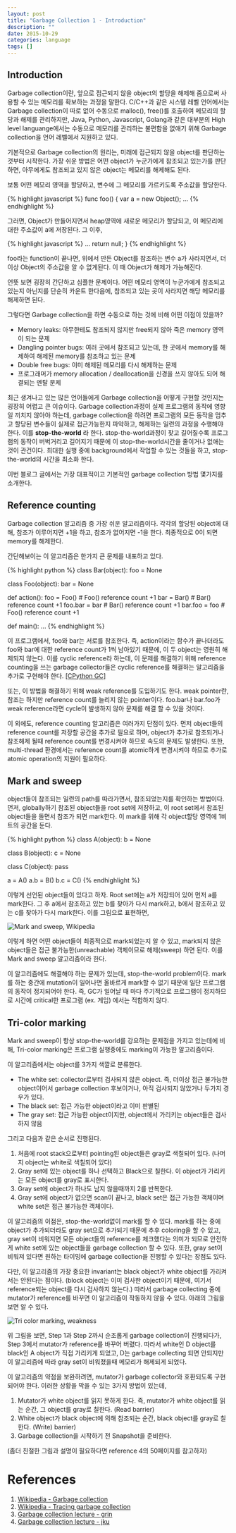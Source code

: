 ```yaml
---
layout: post
title: "Garbage Collection 1 - Introduction"
description: ""
date: 2015-10-29
categories: language
tags: []
---
```


## Introduction

 Garbage collection이란, 앞으로 접근되지 않을 object의 할당을 해제해 줌으로써 사용할 수 있는 메모리를 확보하는 과정을 말한다. C/C++과 같은 시스템 레벨 언어에서는 Garbage collection이 따로 없어 수동으로 malloc(), free()를 호출하여 메모리의 할당과 해제를 관리하지만, Java, Python, Javascript, Golang과 같은 대부분의 High level languange에서는 수동으로 메모리를 관리하는 불편함을 없애기 위해 Garbage collection을 언어 레벨에서 지원하고 있다.

 기본적으로 Garbage collection의 원리는, 미래에 접근되지 않을 object를 판단하는 것부터 시작한다. 가장 쉬운 방법은 어떤 object가 누군가에게 참조되고 있는가를 판단하면, 아무에게도 참조되고 있지 않은 object는 메모리를 해제해도 된다.

 보통 어떤 메모리 영역을 할당하고, 변수에 그 메모리를 가르키도록 주소값을 할당한다.

{% highlight javascript %}
func foo() {
  var a = new Object();
  ...
{% endhighlight %}

 그러면, Object가 만들어지면서 heap영역에 새로운 메모리가 할당되고, 이 메모리에 대한 주소값이 a에 저장된다. 그 이후,

{% highlight javascript %}
  ...
  return null;
}
{% endhighlight %}

 foo라는 function이 끝나면, 위에서 만든 Object를 참조하는 변수 a가 사라지면서, 더이상 Object의 주소값을 알 수 없게된다. 이 때 Object가 해제가 가능해진다.

 언뜻 보면 굉장히 간단하고 심플한 문제이다. 어떤 메모리 영역이 누군가에게 참조되고 있는지 아닌지를 단순히 카운트 한다음에, 참조되고 있는 곳이 사라지면 해당 메모리를 해제하면 된다.

 그렇다면 Garbage collection을 하면 수동으로 하는 것에 비해 어떤 이점이 있을까?

  * Memory leaks: 아무한테도 참조되지 않지만 free되지 않아 죽은 memory 영역이 되는 문제
  * Dangling pointer bugs: 여러 곳에서 참조되고 있는데, 한 곳에서 memory를 해제하여 해제된 memory를 참조하고 있는 문제
  * Double free bugs: 이미 해제된 메모리를 다시 해제하는 문제
  * 프로그래머가 memory allocation / deallocation을 신경을 쓰지 않아도 되어 해결되는 멘탈 문제

최근 생겨나고 있는 많은 언어들에게 Garbage collection을 어떻게 구현할 것인지는 굉장히 어렵고 큰 이슈이다. Garbage collection과정이 실제 프로그램의 동작에 영향일 끼치지 않아야 하는데, garbage collection을 하려면 프로그램의 모든 동작을 멈추고 할당된 변수들이 실제로 접근가능한지 파악하고, 해제하는 일련의 과정을 수행해야 한다. 이를 **stop-the-world** 라 한다. stop-the-world과정이 잦고 길어질수록 프로그램의 동작이 버벅거리고 길어지기 때문에 이 stop-the-world시간을 줄이거나 없애는 것이 관건이다. 최대한 실행 중에 background에서 작업할 수 있는 것들을 하고, stop-the-world의 시간을 최소화 한다.

 이번 블로그 글에서는 가장 대표적이고 기본적인 garbage collection 방법 몇가지를 소개한다.

## Reference counting

 Garbage collection 알고리즘 중 가장 쉬운 알고리즘이다. 각각의 할당된 object에 대해, 참조가 이루어지면 +1을 하고, 참조가 없어지면 -1을 한다. 최종적으로 0이 되면 memory를 해제한다.

 간단해보이는 이 알고리즘은 한가지 큰 문제를 내포하고 있다.

{% highlight python %}
class Bar(object):
  foo = None

class Foo(object):
  bar = None

def action():
  foo = Foo()   # Foo() reference count +1
  bar = Bar()   # Bar() reference count +1
  foo.bar = bar # Bar() reference count +1
  bar.foo = foo # Foo() reference count +1

def main():
  ...
{% endhighlight %}

 이 프로그램에서, foo와 bar는 서로를 참조한다. 즉, action이라는 함수가 끝나더라도 foo와 bar에 대한 reference count가 1씩 남아있기 때문에, 이 두 object는 영원히 해제되지 않는다. 이를 cyclic reference라 하는데, 이 문제를 해결하기 위해 reference counting을 쓰는 garbage collector들은 cyclic reference를 해결하는 알고리즘을 추가로 구현해야 한다. [[CPython GC]](https://docs.python.org/release/2.5.2/ext/refcounts.html)

 또는, 이 방법을 해결하기 위해 weak reference를 도입하기도 한다. weak pointer란, 참조는 하지만 reference count를 늘리지 않는 pointer이다. foo.bar나 bar.foo가 weak reference라면 cycle이 발생하지 않아 문제를 해결 할 수 있을 것이다.

 이 외에도, reference counting 알고리즘은 여러가지 단점이 있다. 먼저 object들의 reference count를 저장할 공간을 추가로 필요로 하며, object가 추가로 참조되거나 참조해제 될때 reference count를 변경시켜야 하므로 속도의 문제도 발생한다. 또한, multi-thread 환경에서는 reference count를 atomic하게 변경시켜야 하므로 추가로 atomic operation의 지원이 필요하다.

## Mark and sweep

 object들이 참조되는 일련의 path를 따라가면서, 참조되었는지를 확인하는 방법이다. 먼저, globally하기 참조된 object들을 root set에 저장하고, 이 root set에서 참조된 object들을 돌면서 참조가 되면 mark한다. 이 mark를 위해 각 object할당 영역에 1비트의 공간을 둔다.

{% highlight python %}
class A(object):
  b = None

class B(object):
  c = None

class C(object):
  pass

a = A()
a.b = B()
b.c = C()
{% endhighlight %}

 이렇게 선언된 object들이 있다고 하자. Root set에는 a가 저장되어 있어 먼저 a를 mark한다. 그 후 a에서 참조하고 있는 b를 찾아가 다시 mark하고, b에서 참조하고 있는 c를 찾아가 다시 mark한다. 이를 그림으로 표현하면,

 ![Mark and sweep, Wikipedia](https://upload.wikimedia.org/wikipedia/commons/4/4a/Animation_of_the_Naive_Mark_and_Sweep_Garbage_Collector_Algorithm.gif)

 이렇게 하면 어떤 object들이 최종적으로 mark되었는지 알 수 있고, mark되지 않은 object들은 접근 불가능한(unreachable) 객체이므로 해제(sweep) 하면 된다. 이를 Mark and sweep 알고리즘이라 한다.

 이 알고리즘에도 해결해야 하는 문제가 있는데, stop-the-world problem이다. mark를 하는 중간에 mutation이 일어나면 올바르게 mark할 수 없기 때문에 일단 프로그램의 동작이 정지되어야 한다. 즉, GC가 일어날 때 마다 주기적으로 프로그램이 정지하므로 시간에 critical한 프로그램 (ex. 게임) 에서는 적합하지 않다.

## Tri-color marking

 Mark and sweep이 항상 stop-the-world를 강요하는 문제점을 가지고 있는데에 비해, Tri-color marking은 프로그램 실행중에도 marking이 가능한 알고리즘이다.

 이 알고리즘에서는 object를 3가지 색깔로 분류한다.

 * The white set: collector로부터 검사되지 않은 object. 즉, 더이상 접근 불가능한 object이어서 garbage collection 후보이거나, 아직 검사되지 않았거나 두가지 경우가 있다.
 * The black set: 접근 가능한 object이라고 이미 판별된
 * The gray set: 접근 가능한 object이지만, object에서 가리키는 object들은 검사하지 않음

 그리고 다음과 같은 순서로 진행된다.

 1. 처음에 root stack으로부터 pointing된 object들은 gray로 색칠되어 있다. (나머지 object는 white로 색칠되어 있다)
 2. Gray set에 있는 object를 하나 선택하고 Black으로 칠한다. 이 object가 가리키는 모든 object를 gray로 표시한다.
 3. Gray set에 object가 하나도 남지 않을때까지 2를 반복한다.
 4. Gray set에 object가 없으면 scan이 끝나고, black set은 접근 가능한 객체이며 white set은 접근 불가능한 객체이다.

 이 알고리즘의 이점은, stop-the-world없이 mark를 할 수 있다. mark를 하는 중에 object가 추가되더라도 gray set으로 추가되기 때문에 추후 coloring을 할 수 있고, gray set이 비워지면 모든 object들의 reference를 체크했다는 의미가 되므로 안전하게 white set에 있는 object들을 garbage collection 할 수 있다. 또한, gray set이 비워져 있다면 원하는 타이밍에 garbage collection을 진행할 수 있다는 장점도 있다.

 다만, 이 알고리즘의 가장 중요한 invariant는 black object가 white object를 가리켜서는 안된다는 점이다. (block object는 이미 검사한 object이기 때문에, 여기서 reference되는 object를 다시 검사하지 않는다.) 따라서 garbage collecting 중에 mutator가 reference를 바꾸면 이 알고리즘이 작동하지 않을 수 있다. 아래의 그림을 보면 알 수 있다.

 ![Tri color marking, weakness](http://www.math.grin.edu/~rebelsky/Courses/CS302/99S/Presentations/GC/Tricolor.jpg)

 위 그림을 보면, Step 1과 Step 2까시 순조롭게 garbage collection이 진행되다가, Step 3에서 mutator가 reference를 바꾸어 버렸다. 따라서 white인 D object를 black인 A object가 직접 가리키게 되었고, D는 garbage collecting 되면 안되지만 이 알고리즘에 따라 gray set이 비워졌을때 메모리가 해제되게 되었다.

 이 알고리즘의 약점을 보완하려면, mutator가 garbage collector와 호환되도록 구현되어야 한다. 이러한 상황을 막을 수 있는 3가지 방법이 있는데,

 1. Mutator가 white object를 읽지 못하게 한다. 즉, mutator가 white object를 읽는 순간, 그 object를 gray로 칠한다. (Read barrier)
 2. White object가 black object에 의해 참조되는 순간, black object를 gray로 칠한다. (Write) barrier)
 3. Garbage collection을 시작하기 전 Snapshot을 준비한다.

 (좀더 친절한 그림과 설명이 필요하다면 reference 4의 50페이지를 참고하자)

# References
 1. [Wikipedia - Garbage collection](https://en.wikipedia.org/wiki/Garbage_collection_(computer_science))
 2. [Wikipedia - Tracing garbage collection](https://en.wikipedia.org/wiki/Tracing_garbage_collection)
 3. [Garbage collection lecture - grin](http://www.math.grin.edu/~rebelsky/Courses/CS302/99S/Presentations/GC/)
 4. [Garbage collection lecture - jku](http://ssw.jku.at/Misc/SSW/02.GarbageCollection.pdf)
